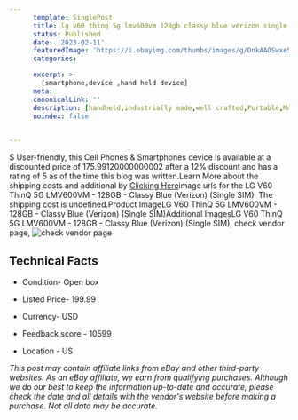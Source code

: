 ```yaml
---
      template: SinglePost
      title: lg v60 thinq 5g lmv600vm 128gb classy blue verizon single sim 
      status: Published
      date: '2023-02-11'
      featuredImage: 'https://i.ebayimg.com/thumbs/images/g/DnkAAOSwxe5entS7/s-l225.jpg'
      categories: 

      excerpt: >-
        [smartphone,device ,hand held device]
      meta:
      canonicalLink: ''
      description: [handheld,industrially made,well crafted,Portable,Mobile,Compact,Convenient,Lightweight,Maneuverable,Man-portable,Miniature,Carriable,Hand-held,Light,Holdable,Transportable,Mobile device,Pocket-sized,On-the-go,Wireless,Cordless,Compact size,Convenient size, smartphone,device ,hand held device]
      noindex: false

        
---
```

$
    User-friendly, this Cell Phones & Smartphones device is available at a discounted price of 175.99120000000002 after a 12% discount and has a rating of 5 as of the time this blog was written.Learn More about the shipping costs and additional by [Clicking Here](https://www.ebay.com/itm/155057162699?hash=item241a2089cb%3Ag%3ADnkAAOSwxe5entS7&amdata=enc%3AAQAHAAAA4DogclfPNVXertTZ1cI%2BZLeoVZbnnWxGJ5mHnLm%2Bc5frOKcbRFuoWu78sGtFoAPbGGF7j8cGjUthuBOlDukf%2FFv%2BqW%2FpmBgzBwBe5%2FJwuSnFcLx55klEmjNU3YF1%2FJ4qxRatQizIoBjNNWnMfYUn%2FS%2F1tefbzA80brt%2FI1NNaZjE5LamVLCy3850x5Mgrqwyme2j%2FghVmU04ezx0qRxQptMTOocRHb%2Be%2BTSMYnYcBk0%2BAJ9eove%2BVorjP10zB0QCBKDGz%2Bk3fyhMYe0PJgJZ57paOoq5lO%2Bx7TsveTgPu7dT&mkevt=1&mkcid=1&mkrid=711-53200-19255-0&campid=%253CePNCampaignId%253E&customid=%253CreferenceId%253E&toolid=10049)image urls for the LG V60 ThinQ 5G LMV600VM - 128GB - Classy Blue (Verizon) (Single SIM). The shipping cost is undefined.Product ImageLG V60 ThinQ 5G LMV600VM - 128GB - Classy Blue (Verizon) (Single SIM)Additional ImagesLG V60 ThinQ 5G LMV600VM - 128GB - Classy Blue (Verizon) (Single SIM), check vendor page, ![check vendor page]()
    
    

 ## Technical Facts 



     
      

 - Condition- Open box 


      

 - Listed Price- 199.99 


      

 - Currency- USD 


      

 - Feedback score - 10599 


      

 - Location - US 


      
      

 *_This post may contain affiliate links from eBay and other third-party websites. As an eBay affiliate, we earn from qualifying purchases. Although we do our best to keep the information up-to-date and accurate, please check the date and all details with the vendor's website before making a purchase. Not all data may be accurate._*



    
    
    
    
    